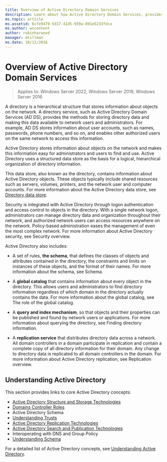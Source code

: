 ```yaml
---
title: Overview of Active Directory Domain Services
description: Learn about how Active Directory Domain Services, provides the methods for storing directory data and making this data available to network users and administrators.
ms.topic: article
ms.assetid: 6cfe9479-5d17-41d5-939a-891e5233fdca
ms.author: wscontent
author: robinharwood
manager: mtillman
ms.date: 10/12/2016
---
```


# Overview of Active Directory Domain Services

>Applies to: Windows Server 2022, Windows Server 2019, Windows Server 2016

A directory is a hierarchical structure that stores information about objects on the network. A directory service, such as Active Directory Domain Services (AD DS), provides the methods for storing directory data and making this data available to network users and administrators. For example, AD DS stores information about user accounts, such as names, passwords, phone numbers, and so on, and enables other authorized users on the same network to access this information.

Active Directory stores information about objects on the network and makes this information easy for administrators and users to find and use. Active Directory uses a structured data store as the basis for a logical, hierarchical organization of directory information.

This data store, also known as the directory, contains information about Active Directory objects. These objects typically include shared resources such as servers, volumes, printers, and the network user and computer accounts. For more information about the Active Directory data store, see [Directory data store](/previous-versions/windows/it-pro/windows-server-2003/cc736627(v=ws.10)).

Security is integrated with Active Directory through logon authentication and access control to objects in the directory. With a single network logon, administrators can manage directory data and organization throughout their network, and authorized network users can access resources anywhere on the network. Policy-based administration eases the management of even the most complex network. For more information about Active Directory security, see Security overview.

Active Directory also includes:
* A set of rules, **the schema**, that defines the classes of objects and attributes contained in the directory, the constraints and limits on instances of these objects, and the format of their names. For more information about the schema, see Schema.


* A **global catalog** that contains information about every object in the directory. This allows users and administrators to find directory information regardless of which domain in the directory actually contains the data. For more information about the global catalog, see The role of the global catalog.


* A **query and index mechanism**, so that objects and their properties can be published and found by network users or applications. For more information about querying the directory, see Finding directory information.


* A **replication service** that distributes directory data across a network. All domain controllers in a domain participate in replication and contain a complete copy of all directory information for their domain. Any change to directory data is replicated to all domain controllers in the domain. For more information about Active Directory replication, see Replication overview.

## Understanding Active Directory
 This section provides links to core Active Directory concepts:

* [Active Directory Structure and Storage Technologies](/previous-versions/windows/it-pro/windows-server-2003/cc759186(v=ws.10))
* [Domains Controller Roles](/previous-versions/windows/it-pro/windows-server-2003/cc786438(v=ws.10))
* Active Directory Schema
* [Understanding Trusts](/previous-versions/windows/it-pro/windows-server-2008-R2-and-2008/cc771294(v=ws.10))
* [Active Directory Replication Technologies](/previous-versions/windows/it-pro/windows-server-2003/cc786438(v=ws.10))
* [Active Directory Search and Publication Technologies](/previous-versions/windows/it-pro/windows-server-2003/cc775686(v=ws.10))
* Interoperating with DNS and Group Policy
* [Understanding Schema](/previous-versions/windows/it-pro/windows-server-2003/cc759402(v=ws.10))

For a detailed list of Active Directory concepts, see [Understanding Active Directory](/previous-versions/windows/it-pro/windows-server-2003/cc781408(v=ws.10)).
